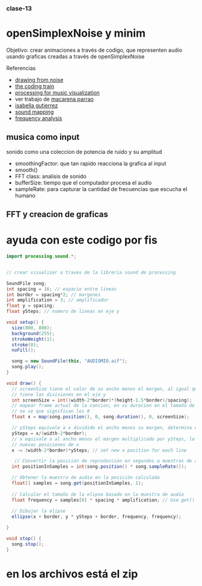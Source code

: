 ### clase-13
# openSimplexNoise y minim

Objetivo: crear animaciones a través de codigo, que representen audio    
usando graficas creadas a través de openSimplexNoise

Referencias    
* [drawing from noise](https://necessarydisorder.wordpress.com/2017/11/15/drawing-from-noise-and-then-making-animated-loopy-gifs-from-there/)    
* [the coding train](https://www.youtube.com/watch?v=Lv9gyZZJPE0)    
* [processing for music visualization](https://www.generativehut.com/post/using-processing-for-music-visualization)
* ver trabajo de [macarena parrao](https://editor.p5js.org/MacaParrao/sketches/xYmDkVLFS)
* [isabella gutierrez](https://editor.p5js.org/isabellagutierrezm/sketches/2wt78sLuA)
* [sound mapping](http://responsivedesign.de/wp-content/uploads/2016/05/tutorial-06_processing-soundmapping2.pdf)
* [frequency analysis](https://www.youtube.com/watch?v=2O3nm0Nvbi4)

## musica como input   
sonido como una coleccion de potencia de ruido y su amplitud

* smoothingFactor: que tan rapido reacciona la grafica al input
* smooth()
* FFT class: analisis de sonido
* bufferSize: tiempo que el computador procesa el audio
* sampleRate: para capturar la cantidad de frecuencias que escucha el humano

## FFT y creacion de graficas

# ayuda con este codigo por fis
``` java  
import processing.sound.*;


// crear visualizer a traves de la libreria sound de processing

SoundFile song;
int spacing = 16; // espacio entre lineas
int border = spacing*2; // margenes
int amplification = 3; // amplificador
float y = spacing;
float ySteps; // numero de lineas en eje y

void setup() {
  size(800, 800);
  background(255);
  strokeWeight(1);
  stroke(0);
  noFill();

  song = new SoundFile(this, "AUDIOMIO.aif");
  song.play();
}

void draw() {
  // screenSize tiene el valor de su ancho menos el margen, al igual que e alto 
  // tiene las divisiones en el eje y
  int screenSize = int((width-2*border)*(height-1.5*border)/spacing);
  // mapear frame actual de la cancion, en su duracion en el tamaño de screen
  // no se que significan los 0
  float x = map(song.position(), 0, song.duration(), 0, screenSize);

  // ySteps equivale a x dividido el ancho menos su margen, determina cantidad lineas
  ySteps = x/(width-2*border);
  // x equivale a al ancho menos el margen multiplicado por ySteps, lo que ubica 
  // nuevas posiciones de x
  x -= (width-2*border)*ySteps; // set new x position for each line

   // Convertir la posición de reproducción en segundos a muestras de audio
  int positionInSamples = int(song.position() * song.sampleRate());

  // Obtener la muestra de audio en la posición calculada
  float[] samples = song.get(positionInSamples, 1);
  
  // Calcular el tamaño de la elipse basado en la muestra de audio
  float frequency = samples[0] * spacing * amplification; // Use get() to get sample
  
  // Dibujar la elipse
  ellipse(x + border, y * ySteps + border, frequency, frequency);

}

void stop() {
  song.stop();
}
````
# en los archivos está el zip
